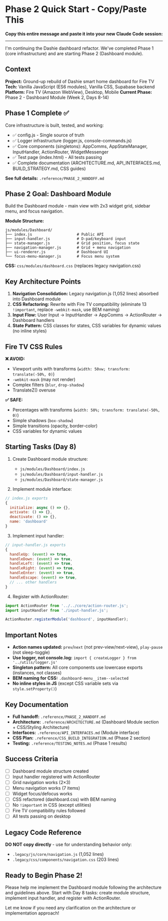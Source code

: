 # Phase 2 Quick Start - Copy/Paste This

**Copy this entire message and paste it into your new Claude Code session:**

---

I'm continuing the Dashie dashboard refactor. We've completed Phase 1 (core infrastructure) and are starting Phase 2 (Dashboard module).

## Context

**Project:** Ground-up rebuild of Dashie smart home dashboard for Fire TV
**Tech:** Vanilla JavaScript (ES6 modules), Vanilla CSS, Supabase backend
**Platform:** Fire TV (Amazon WebView), Desktop, Mobile
**Current Phase:** Phase 2 - Dashboard Module (Week 2, Days 8-14)

## Phase 1 Complete ✅

Core infrastructure is built, tested, and working:
- ✅ config.js - Single source of truth
- ✅ Logger infrastructure (logger.js, console-commands.js)
- ✅ Core components (singletons): AppComms, AppStateManager, InputHandler, ActionRouter, WidgetMessenger
- ✅ Test page (index.html) - All tests passing
- ✅ Complete documentation (ARCHITECTURE.md, API_INTERFACES.md, BUILD_STRATEGY.md, CSS guides)

**See full details:** `.reference/PHASE_2_HANDOFF.md`

## Phase 2 Goal: Dashboard Module

Build the Dashboard module - main view with 2x3 widget grid, sidebar menu, and focus navigation.

**Module Structure:**
```
js/modules/Dashboard/
├── index.js                    # Public API
├── input-handler.js            # D-pad/keyboard input
├── state-manager.js            # Grid position, focus state
├── navigation-manager.js       # Grid + menu navigation
├── ui-renderer.js              # Dashboard UI
└── focus-menu-manager.js       # Focus menu system
```

**CSS:** `css/modules/dashboard.css` (replaces legacy navigation.css)

## Key Architecture Points

1. **Navigation Consolidation:** Legacy navigation.js (1,052 lines) absorbed into Dashboard module
2. **CSS Refactoring:** Rewrite with Fire TV compatibility (eliminate 13 `!important`, replace `-webkit-mask`, use BEM naming)
3. **Input Flow:** User Input → InputHandler → AppComms → ActionRouter → Dashboard handlers
4. **State Pattern:** CSS classes for states, CSS variables for dynamic values (no inline styles)

## Fire TV CSS Rules

**❌ AVOID:**
- Viewport units with transforms (`width: 50vw; transform: translate(-50%, 0)`)
- `-webkit-mask` (may not render)
- Complex filters (`blur`, `drop-shadow`)
- TranslateZ() overuse

**✅ SAFE:**
- Percentages with transforms (`width: 50%; transform: translate(-50%, 0)`)
- Simple shadows (`box-shadow`)
- Simple transitions (opacity, border-color)
- CSS variables for dynamic values

## Starting Tasks (Day 8)

1. Create Dashboard module structure:
   - `js/modules/Dashboard/index.js`
   - `js/modules/Dashboard/input-handler.js`
   - `js/modules/Dashboard/state-manager.js`

2. Implement module interface:
```javascript
// index.js exports
{
  initialize: async () => {},
  activate: () => {},
  deactivate: () => {},
  name: 'dashboard'
}
```

3. Implement input handler:
```javascript
// input-handler.js exports
{
  handleUp: (event) => true,
  handleDown: (event) => true,
  handleLeft: (event) => true,
  handleRight: (event) => true,
  handleEnter: (event) => true,
  handleEscape: (event) => true,
  // ... other handlers
}
```

4. Register with ActionRouter:
```javascript
import ActionRouter from '../../core/action-router.js';
import inputHandler from './input-handler.js';

ActionRouter.registerModule('dashboard', inputHandler);
```

## Important Notes

- **Action names updated:** `prev`/`next` (not prev-view/next-view), `play-pause` (not sleep-toggle)
- **Use logger, not console.log:** `import { createLogger } from '../utils/logger.js'`
- **Singleton pattern:** All core components use lowercase exports (instances, not classes)
- **BEM naming for CSS:** `.dashboard-menu__item--selected`
- **No inline styles in JS** (except CSS variable sets via `style.setProperty()`)

## Key Documentation

- **Full handoff:** `.reference/PHASE_2_HANDOFF.md`
- **Architecture:** `.reference/ARCHITECTURE.md` (Dashboard Module section + CSS/Styling Architecture)
- **Interfaces:** `.reference/API_INTERFACES.md` (Module interface)
- **CSS Plan:** `.reference/CSS_BUILD_INTEGRATION.md` (Phase 2 section)
- **Testing:** `.reference/TESTING_NOTES.md` (Phase 1 results)

## Success Criteria

- [ ] Dashboard module structure created
- [ ] Input handler registered with ActionRouter
- [ ] Grid navigation works (2×3)
- [ ] Menu navigation works (7 items)
- [ ] Widget focus/defocus works
- [ ] CSS refactored (dashboard.css) with BEM naming
- [ ] No `!important` in CSS (except utilities)
- [ ] Fire TV compatibility rules followed
- [ ] All tests passing on desktop

## Legacy Code Reference

**DO NOT copy directly** - use for understanding behavior only:
- `.legacy/js/core/navigation.js` (1,052 lines)
- `.legacy/css/components/navigation.css` (203 lines)

## Ready to Begin Phase 2!

Please help me implement the Dashboard module following the architecture and guidelines above. Start with Day 8 tasks: create module structure, implement input handler, and register with ActionRouter.

Let me know if you need any clarification on the architecture or implementation approach!

